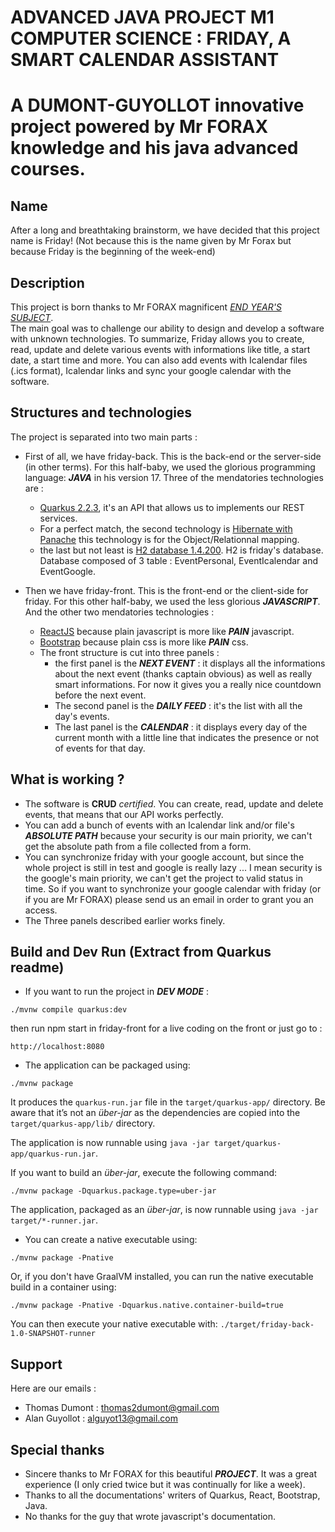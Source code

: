 # ADVANCED JAVA PROJECT M1 COMPUTER SCIENCE : FRIDAY, A SMART CALENDAR ASSISTANT
# A DUMONT-GUYOLLOT innovative project powered by Mr FORAX knowledge and his java advanced courses.

## Name
After a long and breathtaking brainstorm, we have decided that this project name is Friday! (Not because this is the name given by Mr Forax but because Friday is the beginning of the week-end)

## Description
This project is born thanks to Mr FORAX magnificent [*END YEAR'S SUBJECT*](https://igm.univ-mlv.fr/ens/Master/M1/2021-2022/JavaAvance/project.php).<br/>
The main goal was to challenge our ability to design and develop a software with unknown technologies.
To summarize, Friday allows you to create, read, update and delete various events with informations like title, a start date, a start time and more. You can also add events with Icalendar files (.ics format), Icalendar links and sync your google calendar with the software.

## Structures and technologies

The project is separated into two main parts :
- First of all, we have friday-back. This is the back-end or the server-side (in other terms). For this half-baby, we used the glorious programming language: ***JAVA*** in his version 17. Three of the mendatories technologies are :
  - [Quarkus 2.2.3](https://quarkus.io/), it's an API that allows us to implements our REST services.
  - For a perfect match, the second technology is [Hibernate with Panache](https://quarkus.io/guides/hibernate-orm-panache) this technology is for the Object/Relationnal mapping.
  - the last but not least is [H2 database 1.4.200](https://h2database.com/html/main.html). H2 is friday's database. Database composed of 3 table : EventPersonal, EventIcalendar and EventGoogle.

- Then we have friday-front. This is the front-end or the client-side for friday. For this other half-baby, we used the less glorious ***JAVASCRIPT***. And the other two mendatories technologies :
  - [ReactJS](https://reactjs.org/) because plain javascript is more like ***PAIN*** javascript.
  - [Bootstrap](https://getbootstrap.com/) because plain css is more like ***PAIN*** css.
  - The front structure is cut into three panels :
    - the first panel is the ***NEXT EVENT*** : it displays all the informations about the next event (thanks captain obvious) as well as really smart informations. For now it gives you a really nice countdown before the next event.
    - The second panel is the ***DAILY FEED*** : it's the list with all the day's events.
    - The last panel is the ***CALENDAR*** : it displays every day of the current month with a little line that indicates the presence or not of events for that day.

## What is working ?
- The software is **CRUD** *certified*. You can create, read, update and delete events, that means that our API works perfectly.
- You can add a bunch of events with an Icalendar link and/or file's ***ABSOLUTE PATH*** because your security is our main priority, we can't get the absolute path from a file collected from a form.
- You can synchronize friday with your google account, but since the whole project is still in test and google is really lazy ... I mean security is the google's main priority, we can't get the project to valid status in time. So if you want to synchronize your google calendar with friday (or if you are Mr FORAX) please send us an email in order to grant you an access.
- The Three panels described earlier works finely.

## Build and Dev Run (Extract from Quarkus readme)
- If you want to run the project in ***DEV MODE*** :
```shell script
./mvnw compile quarkus:dev
```
then run npm start in friday-front for a live coding on the front or just go to :
```shell script
http://localhost:8080
```
- The application can be packaged using:

```shell script
./mvnw package
```

It produces the `quarkus-run.jar` file in the `target/quarkus-app/` directory. Be aware that it’s not an _über-jar_ as
the dependencies are copied into the `target/quarkus-app/lib/` directory.

The application is now runnable using `java -jar target/quarkus-app/quarkus-run.jar`.

If you want to build an _über-jar_, execute the following command:

```shell script
./mvnw package -Dquarkus.package.type=uber-jar
```

The application, packaged as an _über-jar_, is now runnable using `java -jar target/*-runner.jar`.

- You can create a native executable using:

```shell script
./mvnw package -Pnative
```

Or, if you don't have GraalVM installed, you can run the native executable build in a container using:

```shell script
./mvnw package -Pnative -Dquarkus.native.container-build=true
```

You can then execute your native executable with: `./target/friday-back-1.0-SNAPSHOT-runner`

## Support
Here are our emails :
- Thomas Dumont : <thomas2dumont@gmail.com>
- Alan Guyollot : <alguyot13@gmail.com>

## Special thanks
- Sincere thanks to Mr FORAX for this beautiful ***PROJECT***. It was a great experience (I only cried twice but it was continually for like a week).
- Thanks to all the documentations' writers of Quarkus, React, Bootstrap, Java.
- No thanks for the guy that wrote javascript's documentation.
